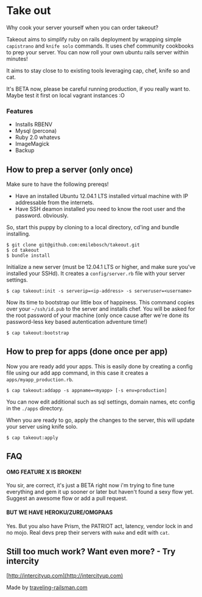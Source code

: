 # Take out

Why cook your server yourself when you can order takeout?

Takeout aims to simplify ruby on rails deployment by wrapping simple ``capistrano`` and ``knife solo`` commands. It uses chef community cookbooks to prep your server. You can now roll your own ubuntu rails server within minutes!

It aims to stay close to to existing tools leveraging cap, chef, knife so and cat.

It's BETA now, please be careful running production, if you really want to. Maybe test it first on local vagrant instances :O

### Features

- Installs RBENV
- Mysql (percona)
- Ruby 2.0 whatevs
- ImageMagick
- Backup

## How to prep a server (only once)

Make sure to have the following prereqs!

- Have an installed Ubuntu 12.04.1 LTS installed virtual machine with IP addressable from the internets.
- Have SSH deamon installed you need to know the root user and the password. obviously.

So, start this puppy by cloning to a local directory, cd'ing and bundle installing.

```
$ git clone git@github.com:emilebosch/takeout.git
$ cd takeout
$ bundle install
```

Initialize a new server (must be 12.04.1 LTS or higher, and make sure you've installed your SSHd). It creates a ``config/server.rb`` file with  your server settings.

```
$ cap takeout:init -s serverip=<ip-address> -s serveruser=<username>
```

Now its time to bootstrap our little box of happiness. This command copies over your ``~/ssh/id.pub`` to the server and installs chef. You will be asked for the root password of your machine (only once cause after we're done its password-less key based autentication adventure time!)

```
$ cap takeout:bootstrap
```

## How to prep for apps (done once per app)

Now you are ready add your apps. This is easily done by creating a config file using our add app command, in this case it creates a `apps/myapp_production.rb`.

```
$ cap takeout:addapp -s appname=<myapp> [-s env=production]
```

You can now edit additional such as sql settings, domain names, etc config in the `./apps` directory.

When you are ready to go, apply the changes to the server, this will update your server using knife solo.

```
$ cap takeout:apply
```

## FAQ

#### OMG FEATURE X IS BROKEN!

You sir, are correct, it's just a BETA right now i'm trying to fine tune everything and gem it up sooner or later but haven't found a sexy flow yet. Suggest an awesome flow or add a pull request.

#### BUT WE HAVE HEROKU/ZURE/OMGPAAS

Yes. But you also have Prism, the PATRIOT act, latency, vendor lock in and no mojo. Real devs prep their servers with `make` and edit with ``cat``.

## Still too much work? Want even more? - Try intercity

[http://intercityup.com](http://intercityup.com)

Made by [traveling-railsman.com](http://traveling-railsman.com)